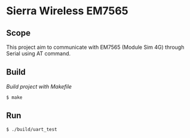 # Sierra Wireless EM7565
## Scope
This project aim to communicate with EM7565 (Module Sim 4G) through Serial using AT command.
## Build
_Build project with Makefile_
```
$ make
```
## Run
```
$ ./build/uart_test
```